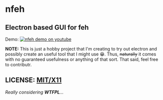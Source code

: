 # nfeh

Electron based GUI for feh
---
Demo:
[![nfeh demo on youtube](https://i.ytimg.com/vi/66BEoGxorXU/maxresdefault.jpg)](https://youtu.be/66BEoGxorXU)

**NOTE:** This is just a hobby project that I'm creating to try out electron and possibly create an useful tool that I might use :grin:.
Thus, ~~naturally~~ it comes with no guaranteed usefulness or anything of that sort. That said, feel free to contributr.

## LICENSE: [MIT/X11](https://opensource.org/licenses/MIT)
_Really considering **WTFPL**..._
